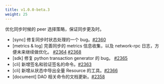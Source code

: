 ```yaml
---
title: v1.0.0-beta.3
weight: 25
---
```


优化同步时候的 peer 选择策略，保证同步更及时。

<!--more-->

* [sync] 修复同步时状态处理的一个 bug。[#2360](https://github.com/starcoinorg/starcoin/pull/2360)
* [metrics & log] 完善同步的 metrics 信息收集，以及 network-rpc 日志，方便未来继续做优化。 [#2364](https://github.com/starcoinorg/starcoin/pull/2364) [#2368](https://github.com/starcoinorg/starcoin/pull/2368)
* [sdk] 修复 python transaction generator 的 bug。 [#2365](https://github.com/starcoinorg/starcoin/pull/2365) 
* [cli] 新增签名和验证签名的命令。[#2363](https://github.com/starcoinorg/starcoin/pull/2363)
* [cli] 新增从状态中导出全量 Resource 的工具。[#2366](https://github.com/starcoinorg/starcoin/pull/2366)
* [document] DAO 相关命令的文档更新。[#2358](https://github.com/starcoinorg/starcoin/pull/2358)